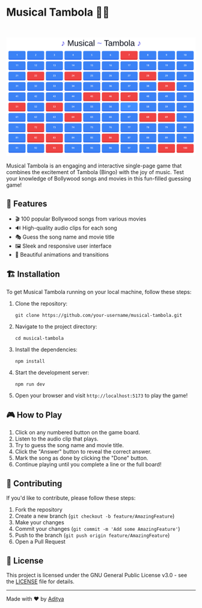 # Musical Tambola 🎵🎲

<br/>

![Musical Tambola](src/assets/showcase.png)

Musical Tambola is an engaging and interactive single-page game that combines the excitement of Tambola (Bingo) with the joy of music. Test your knowledge of Bollywood songs and movies in this fun-filled guessing game!

## 🌟 Features

- 🎬 100 popular Bollywood songs from various movies
- 🔊 High-quality audio clips for each song
- 🎭 Guess the song name and movie title
- 🖼️ Sleek and responsive user interface
- 🌈 Beautiful animations and transitions

## 🏗️ Installation

To get Musical Tambola running on your local machine, follow these steps:

1. Clone the repository:
   ```
   git clone https://github.com/your-username/musical-tambola.git
   ```

2. Navigate to the project directory:
   ```
   cd musical-tambola
   ```

3. Install the dependencies:
   ```
   npm install
   ```

4. Start the development server:
   ```
   npm run dev
   ```

5. Open your browser and visit `http://localhost:5173` to play the game!

## 🎮 How to Play

1. Click on any numbered button on the game board.
2. Listen to the audio clip that plays.
3. Try to guess the song name and movie title.
4. Click the "Answer" button to reveal the correct answer.
5. Mark the song as done by clicking the "Done" button.
6. Continue playing until you complete a line or the full board!

## 🤝 Contributing

If you'd like to contribute, please follow these steps:

1. Fork the repository
2. Create a new branch (`git checkout -b feature/AmazingFeature`)
3. Make your changes
4. Commit your changes (`git commit -m 'Add some AmazingFeature'`)
5. Push to the branch (`git push origin feature/AmazingFeature`)
6. Open a Pull Request

## 📜 License

This project is licensed under the GNU General Public License v3.0 - see the [LICENSE](LICENSE) file for details.

---

Made with ❤️ by [Aditya](https://bento.me/aditya-byte)
